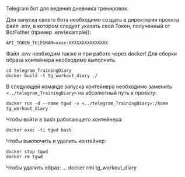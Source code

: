 Telegram бот для ведения дневника тренировок.

Для запуска своего бота необходимо создать в директории проекта файл .env, в котором следует указать свой Токен, 
полученный от BotFather (пример .env(example)):
```
API_TOKEN_TELEGRAM=xxxx:XXXXXXXXXXXXXXX
```
Файл .env необходим также и при работе через docker!
Для сборки образа контейнера необходимо выполнить.
```
cd telegram_TrainingDiary
docker build -t tg_workout_diary ./
```
В следующей команде запуска контейнера необходимо заменить `<../telegram_TrainingDiary>` на абсолютный путь к проекту:
```
docker run -d --name tgwd -v <../telegram_TrainingDiary>:/home tg_workout_diary
```
Чтобы войти в bash работающего контейнера:
```
docker exec -ti tgwd bash
```
Чтобы выключить и удалить контейнер:
```
docker stop tgwd
docker rm tgwd
```
Чтобы удалить образ:
...
docker rmi tg_workout_diary
```
